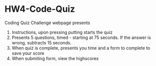 # HW4-Code-Quiz
Coding Quiz Challenge webpage presents
1. Instructions, upon pressing putting starts the quiz
2. Presents 5 questions, timed - starting at 75 seconds. If the answer is wrong, subtracts 15 seconds.
3. When quiz is complete, presents you time and a form to complete to save your score
4. When submiting form, view the highscores